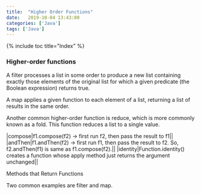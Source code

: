 ```yaml
---
title:  "Higher Order Functions"
date:   2019-10-04 13:43:00
categories: ['Java']
tags: ['Java']
---
```

{% include toc title="Index" %}

### Higher-order functions 

A filter processes a list in some order to produce a new list containing exactly those elements of the original list 
for which a given predicate (the Boolean expression) returns true.

A map applies a given function to each element of a list, returning a list of results in the same order.

Another common higher-order function is reduce, which is more commonly known as a fold. 
This function reduces a list to a single value.


|compose|f1.compose(f2) -> first run f2, then pass the result to f1||
|andThen|f1.andThen(f2) -> first run f1, then pass the result to f2. So, f2.andThen(f1) is same as f1.compose(f2).||
|identity|Function.identity() creates a function whose apply method just returns the argument unchanged||

Methods that Return Functions

Two common examples are filter and map.





